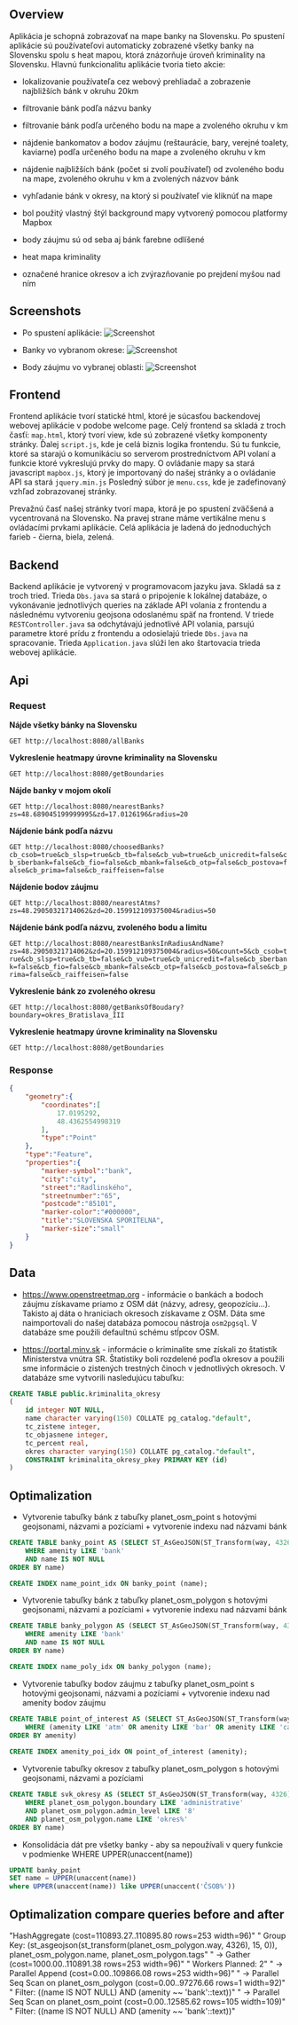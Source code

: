 ## Overview

Aplikácia je schopná zobrazovať na mape banky na Slovensku. Po spustení aplikácie sú používateľovi automaticky zobrazené všetky banky na Slovensku spolu s heat mapou, ktorá znázorňuje úroveň kriminality na Slovensku. Hlavnú funkcionalitu aplikácie tvoria tieto akcie:

- lokalizovanie používateľa cez webový prehliadač a zobrazenie najbližších bánk v okruhu 20km
- filtrovanie bánk podľa názvu banky
- filtrovanie bánk podľa určeného bodu na mape a zvoleného okruhu v km
- nájdenie bankomatov a bodov záujmu (reštaurácie, bary, verejné toalety, kaviarne) podľa určeného bodu na mape a zvoleného okruhu v km
- nájdenie najbližších bánk (počet si zvolí používateľ) od zvoleného bodu na mape, zvoleného okruhu v km a zvolených názvov bánk
- vyhľadanie bánk v okresy, na ktorý si používateľ vie kliknúť na mape

- bol použitý vlastný štýl background mapy vytvorený pomocou platformy Mapbox
- body záujmu sú od seba aj bánk farebne odlíšené
- heat mapa kriminality
- označené hranice okresov a ich zvýrazňovanie po prejdení myšou nad ním


## Screenshots

* Po spustení aplikácie:
![Screenshot](zakladny2.png)

* Banky vo vybranom okrese:
![Screenshot](v_okrese.png)

* Body záujmu vo vybranej oblasti:
![Screenshot](poi.png)


## Frontend

Frontend aplikácie tvorí statické html, ktoré je súcasťou backendovej webovej aplikácie v podobe welcome page. Celý frontend sa skladá z troch časťí: `map.html`, ktorý tvorí view, kde sú zobrazené všetky komponenty stránky. Ďalej `script.js`, kde je celá biznis logika frontendu. Sú tu funkcie, ktoré sa starajú o komunikáciu so serverom prostredníctvom API volaní a funkcie ktoré vykreslujú prvky do mapy. O ovládanie mapy sa stará javascript `mapbox.js`, ktorý je importovaný do našej stránky a o ovládanie API sa stará `jquery.min.js` Posledný súbor je `menu.css`, kde je zadefinovaný vzhľad zobrazovanej stránky.

Prevažnú časť našej stránky tvorí mapa, ktorá je po spustení zväčšená a vycentrovaná na Slovensko. Na pravej strane máme vertikálne menu s ovládacími prvkami aplikácie. Celá aplikácia je ladená do jednoduchých farieb - čierna, biela, zelená.


## Backend

Backend aplikácie je vytvorený v programovacom jazyku java. Skladá sa z troch tried. Trieda `Dbs.java` sa stará o pripojenie k lokálnej databáze, o vykonávanie jednotlivých queries na základe API volania z frontendu a následnému vytvoreniu geojsona odoslanému späť na frontend. V triede `RESTController.java` sa odchytávajú jednotlivé API volania, parsujú parametre ktoré prídu z frontendu a odosielajú triede `Dbs.java` na spracovanie. Trieda `Application.java` slúži len ako štartovacia trieda webovej aplikácie.


## Api

### Request

**Nájde všetky bánky na Slovensku**

`GET http://localhost:8080/allBanks`

**Vykreslenie heatmapy úrovne kriminality na Slovensku**

`GET http://localhost:8080/getBoundaries`

**Nájde banky v mojom okolí**

`GET http://localhost:8080/nearestBanks?zs=48.689045199999995&zd=17.0126196&radius=20`

**Nájdenie bánk podľa názvu**

`GET http://localhost:8080/choosedBanks?cb_csob=true&cb_slsp=true&cb_tb=false&cb_vub=true&cb_unicredit=false&cb_sberbank=false&cb_fio=false&cb_mbank=false&cb_otp=false&cb_postova=false&cb_prima=false&cb_raiffeisen=false`

**Nájdenie bodov záujmu**

`GET http://localhost:8080/nearestAtms?zs=48.29050321714062&zd=20.159912109375004&radius=50`

**Nájdenie bánk podľa názvu, zvoleného bodu a limitu**

`GET http://localhost:8080/nearestBanksInRadiusAndName?zs=48.29050321714062&zd=20.159912109375004&radius=50&count=5&cb_csob=true&cb_slsp=true&cb_tb=false&cb_vub=true&cb_unicredit=false&cb_sberbank=false&cb_fio=false&cb_mbank=false&cb_otp=false&cb_postova=false&cb_prima=false&cb_raiffeisen=false`

**Vykreslenie bánk zo zvoleného okresu**

`GET http://localhost:8080/getBanksOfBoudary?boundary=okres_Bratislava_III`

**Vykreslenie heatmapy úrovne kriminality na Slovensku**

`GET http://localhost:8080/getBoundaries`

### Response

```JSON
{  
	"geometry":{  
		"coordinates":[  
			17.0195292,
			48.4362554998319  
		],  
		"type":"Point"  
	},  
	"type":"Feature",  
	"properties":{  
		"marker-symbol":"bank",  
		"city":"city",  
		"street":"Radlinského",  
		"streetnumber":"65",  
		"postcode":"85101",  
		"marker-color":"#000000",  
		"title":"SLOVENSKA SPORITELNA",  
		"marker-size":"small"  
	}  
}
```


## Data

* https://www.openstreetmap.org - informácie o bankách a bodoch záujmu získavame priamo z OSM dát (názvy, adresy, geopozíciu...). Takisto aj dáta o hraniciach okresoch získavame z OSM. Dáta sme naimportovali do našej databáza pomocou nástroja `osm2pgsql`. V databáze sme použili defaultnú schému stĺpcov OSM.

* https://portal.minv.sk - informácie o kriminalite sme získali zo štatistík Ministerstva vnútra SR. Štatistiky boli rozdelené poďla okresov a použili sme informácie o zistených trestných činoch v jednotlivých okresoch. V databáze sme vytvorili nasledujúcu tabuľku:

```SQL
CREATE TABLE public.kriminalita_okresy
(
    id integer NOT NULL,
    name character varying(150) COLLATE pg_catalog."default",
    tc_zistene integer,
    tc_objasnene integer,
    tc_percent real,
    okres character varying(150) COLLATE pg_catalog."default",
    CONSTRAINT kriminalita_okresy_pkey PRIMARY KEY (id)
)
```


## Optimalization

* Vytvorenie tabuľky bánk z tabuľky planet_osm_point s hotovými geojsonami, názvami a pozíciami + vytvorenie indexu nad názvami bánk

```SQL
CREATE TABLE banky_point AS (SELECT ST_AsGeoJSON(ST_Transform(way, 4326)) AS result, name, tags, way FROM planet_osm_point 
	WHERE amenity LIKE 'bank' 
	AND name IS NOT NULL
ORDER BY name)	

CREATE INDEX name_point_idx ON banky_point (name);
```

* Vytvorenie tabuľky bánk z tabuľky planet_osm_polygon s hotovými geojsonami, názvami a pozíciami + vytvorenie indexu nad názvami bánk

```SQL
CREATE TABLE banky_polygon AS (SELECT ST_AsGeoJSON(ST_Transform(way, 4326)) AS result, name, tags, way FROM planet_osm_point 
	WHERE amenity LIKE 'bank' 
	AND name IS NOT NULL
ORDER BY name)	

CREATE INDEX name_poly_idx ON banky_polygon (name);
```

* Vytvorenie tabuľky bodov záujmu z tabuľky planet_osm_point s hotovými geojsonami, názvami a pozíciami + vytvorenie indexu nad amenity bodov záujmu

```SQL
CREATE TABLE point_of_interest AS (SELECT ST_AsGeoJSON(ST_Transform(way, 4326)) AS result, operator, amenity, way FROM planet_osm_point 
	WHERE (amenity LIKE 'atm' OR amenity LIKE 'bar' OR amenity LIKE 'cafe' OR amenity LIKE 'restaurant' OR amenity LIKE 'toilets')
ORDER BY amenity)
	
CREATE INDEX amenity_poi_idx ON point_of_interest (amenity);
```

* Vytvorenie tabuľky okresov z tabuľky planet_osm_polygon s hotovými geojsonami, názvami a pozíciami

```SQL
CREATE TABLE svk_okresy AS (SELECT ST_AsGeoJSON(ST_Transform(way, 4326)) AS result, planet_osm_polygon.name, planet_osm_polygon.way FROM planet_osm_polygon 
	WHERE planet_osm_polygon.boundary LIKE 'administrative' 
	AND planet_osm_polygon.admin_level LIKE '8'
	AND planet_osm_polygon.name LIKE 'okres%'
ORDER BY name)
```

* Konsolidácia dát pre všetky banky - aby sa nepoužívali v query funkcie v podmienke WHERE UPPER(unaccent(name))

```SQL
UPDATE banky_point
SET name = UPPER(unaccent(name))
where UPPER(unaccent(name)) like UPPER(unaccent('ČSOB%'))
```

## Optimalization compare queries before and after

"HashAggregate  (cost=110893.27..110895.80 rows=253 width=96)"
"  Group Key: (st_asgeojson(st_transform(planet_osm_polygon.way, 4326), 15, 0)), planet_osm_polygon.name, planet_osm_polygon.tags"
"  ->  Gather  (cost=1000.00..110891.38 rows=253 width=96)"
"        Workers Planned: 2"
"        ->  Parallel Append  (cost=0.00..109866.08 rows=253 width=96)"
"              ->  Parallel Seq Scan on planet_osm_polygon  (cost=0.00..97276.66 rows=1 width=92)"
"                    Filter: ((name IS NOT NULL) AND (amenity ~~ 'bank'::text))"
"              ->  Parallel Seq Scan on planet_osm_point  (cost=0.00..12585.62 rows=105 width=109)"
"                    Filter: ((name IS NOT NULL) AND (amenity ~~ 'bank'::text))"
